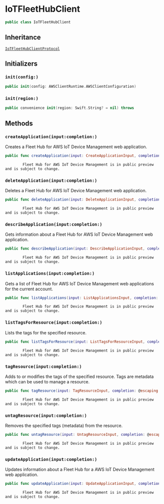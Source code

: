 # IoTFleetHubClient

``` swift
public class IoTFleetHubClient 
```

## Inheritance

[`IoTFleetHubClientProtocol`](/aws-sdk-swift/reference/0.x/AWSIoTFleetHub/IoTFleetHubClientProtocol)

## Initializers

### `init(config:)`

``` swift
public init(config: AWSClientRuntime.AWSClientConfiguration) 
```

### `init(region:)`

``` swift
public convenience init(region: Swift.String? = nil) throws 
```

## Methods

### `createApplication(input:completion:)`

Creates a Fleet Hub for AWS IoT Device Management web application.

``` swift
public func createApplication(input: CreateApplicationInput, completion: @escaping (ClientRuntime.SdkResult<CreateApplicationOutputResponse, CreateApplicationOutputError>) -> Void)
```

``` 
        Fleet Hub for AWS IoT Device Management is in public preview and is subject to change.
```

### `deleteApplication(input:completion:)`

Deletes a Fleet Hub for AWS IoT Device Management web application.

``` swift
public func deleteApplication(input: DeleteApplicationInput, completion: @escaping (ClientRuntime.SdkResult<DeleteApplicationOutputResponse, DeleteApplicationOutputError>) -> Void)
```

``` 
        Fleet Hub for AWS IoT Device Management is in public preview and is subject to change.
```

### `describeApplication(input:completion:)`

Gets information about a Fleet Hub for AWS IoT Device Management web application.

``` swift
public func describeApplication(input: DescribeApplicationInput, completion: @escaping (ClientRuntime.SdkResult<DescribeApplicationOutputResponse, DescribeApplicationOutputError>) -> Void)
```

``` 
        Fleet Hub for AWS IoT Device Management is in public preview and is subject to change.
```

### `listApplications(input:completion:)`

Gets a list of Fleet Hub for AWS IoT Device Management web applications for the current account.

``` swift
public func listApplications(input: ListApplicationsInput, completion: @escaping (ClientRuntime.SdkResult<ListApplicationsOutputResponse, ListApplicationsOutputError>) -> Void)
```

``` 
        Fleet Hub for AWS IoT Device Management is in public preview and is subject to change.
```

### `listTagsForResource(input:completion:)`

Lists the tags for the specified resource.

``` swift
public func listTagsForResource(input: ListTagsForResourceInput, completion: @escaping (ClientRuntime.SdkResult<ListTagsForResourceOutputResponse, ListTagsForResourceOutputError>) -> Void)
```

``` 
        Fleet Hub for AWS IoT Device Management is in public preview and is subject to change.
```

### `tagResource(input:completion:)`

Adds to or modifies the tags of the specified resource. Tags are metadata which can be used to manage a resource.

``` swift
public func tagResource(input: TagResourceInput, completion: @escaping (ClientRuntime.SdkResult<TagResourceOutputResponse, TagResourceOutputError>) -> Void)
```

``` 
        Fleet Hub for AWS IoT Device Management is in public preview and is subject to change.
```

### `untagResource(input:completion:)`

Removes the specified tags (metadata) from the resource.

``` swift
public func untagResource(input: UntagResourceInput, completion: @escaping (ClientRuntime.SdkResult<UntagResourceOutputResponse, UntagResourceOutputError>) -> Void)
```

``` 
        Fleet Hub for AWS IoT Device Management is in public preview and is subject to change.
```

### `updateApplication(input:completion:)`

Updates information about a Fleet Hub for a AWS IoT Device Management web application.

``` swift
public func updateApplication(input: UpdateApplicationInput, completion: @escaping (ClientRuntime.SdkResult<UpdateApplicationOutputResponse, UpdateApplicationOutputError>) -> Void)
```

``` 
        Fleet Hub for AWS IoT Device Management is in public preview and is subject to change.
```
